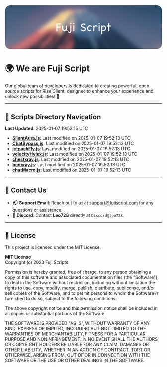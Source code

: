![Banner](.github/b.webp)

# 🌍 **We are Fuji Script**

Our global team of developers is dedicated to creating powerful, open-source scripts for Rise Client, designed to enhance your experience and unlock new possibilities! 🌟

---
<!-- SCRIPTS_NAVIGATION_START -->
## 📂 **Scripts Directory Navigation**

**Last Updated**: 2025-01-07 19:52:15 UTC

- **[SilentAura.js](scripts/SilentAura.js)**: Last modified on 2025-01-07 19:52:13 UTC
- **[ChatBypass.js](scripts/ChatBypass.js)**: Last modified on 2025-01-07 19:52:13 UTC
- **[jetpackFly.js](scripts/jetpackFly.js)**: Last modified on 2025-01-07 19:52:13 UTC
- **[velocityHylex.js](scripts/velocityHylex.js)**: Last modified on 2025-01-07 19:52:13 UTC
- **[chestxray.js](scripts/chestxray.js)**: Last modified on 2025-01-07 19:52:13 UTC
- **[bedxray.js](scripts/bedxray.js)**: Last modified on 2025-01-07 19:52:13 UTC
- **[chatMacro.js](scripts/chatMacro.js)**: Last modified on 2025-01-07 19:52:13 UTC

<!-- SCRIPTS_NAVIGATION_END -->

---

## 💬 **Contact Us**  
- 📬 **Support Email**: Reach out to us at [support@fujiscript.com](mailto:support@fujiscript.com) for any questions or assistance.  
- 💬 **Discord**: Contact **Leo728** directly at `Discord@leo728`.

---

## 📜 **License**

This project is licensed under the MIT License.  

**MIT License**  
Copyright (c) 2023 Fuji Scripts  

Permission is hereby granted, free of charge, to any person obtaining a copy of this software and associated documentation files (the "Software"), to deal in the Software without restriction, including without limitation the rights to use, copy, modify, merge, publish, distribute, sublicense, and/or sell copies of the Software, and to permit persons to whom the Software is furnished to do so, subject to the following conditions:  

The above copyright notice and this permission notice shall be included in all copies or substantial portions of the Software.  

THE SOFTWARE IS PROVIDED "AS IS", WITHOUT WARRANTY OF ANY KIND, EXPRESS OR IMPLIED, INCLUDING BUT NOT LIMITED TO THE WARRANTIES OF MERCHANTABILITY, FITNESS FOR A PARTICULAR PURPOSE AND NONINFRINGEMENT. IN NO EVENT SHALL THE AUTHORS OR COPYRIGHT HOLDERS BE LIABLE FOR ANY CLAIM, DAMAGES OR OTHER LIABILITY, WHETHER IN AN ACTION OF CONTRACT, TORT OR OTHERWISE, ARISING FROM, OUT OF OR IN CONNECTION WITH THE SOFTWARE OR THE USE OR OTHER DEALINGS IN THE SOFTWARE.  
